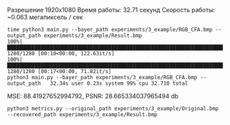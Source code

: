 Разрешение 1920x1080
Время работы: 32.71 секунд
Скорость работы: ~0.063 мегапиксель / сек

```
time python3 main.py --bayer_path experiments/3_example/RGB_CFA.bmp --output_path experiments/3_example/Result.bmp
100%|█████████████████████████████████████████████████████████████████████████████████████████████████████████████████████████████| 1280/1280 [00:10<00:00, 122.63it/s]
100%|██████████████████████████████████████████████████████████████████████████████████████████████████████████████████████████████| 1280/1280 [00:17<00:00, 71.82it/s]
python3 main.py --bayer_path experiments/3_example/RGB_CFA.bmp --output_path   32.34s user 0.23s system 99% cpu 32.710 total
```

MSE: 88.41927652994792, PSNR: 28.665334037965494 db

```
python3 metrics.py --original_path experiments/3_example/Original.bmp --recovered_path experiments/3_example/Result.bmp
```